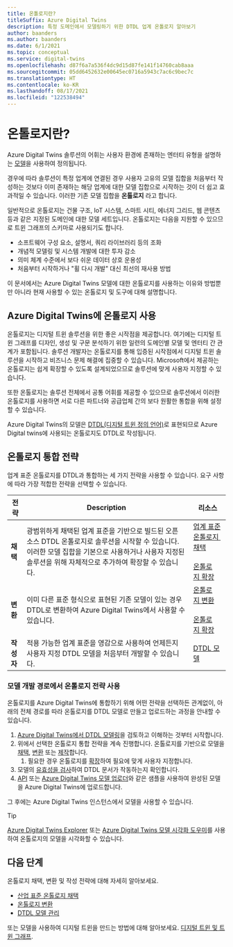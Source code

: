 ```yaml
---
title: 온톨로지란?
titleSuffix: Azure Digital Twins
description: 특정 도메인에서 모델링하기 위한 DTDL 업계 온톨로지 알아보기
author: baanders
ms.author: baanders
ms.date: 6/1/2021
ms.topic: conceptual
ms.service: digital-twins
ms.openlocfilehash: d87f6a7a536f4dc9d15d87fe141f14760cab8aaa
ms.sourcegitcommit: 05dd6452632e00645ec0716a5943c7ac6c9bec7c
ms.translationtype: HT
ms.contentlocale: ko-KR
ms.lasthandoff: 08/17/2021
ms.locfileid: "122538494"
---
```

# <a name="what-is-an-ontology"></a>온톨로지란? 

Azure Digital Twins 솔루션의 어휘는 사용자 환경에 존재하는 엔터티 유형을 설명하는 [모델](concepts-models.md)을 사용하여 정의됩니다.

경우에 따라 솔루션이 특정 업계에 연결된 경우 사용자 고유의 모델 집합을 처음부터 작성하는 것보다 이미 존재하는 해당 업계에 대한 모델 집합으로 시작하는 것이 더 쉽고 효과적일 수 있습니다. 이러한 기존 모델 집합을 **온톨로지** 라고 합니다. 

일반적으로 온톨로지는 건물 구조, IoT 시스템, 스마트 시티, 에너지 그리드, 웹 콘텐츠 등과 같은 지정된 도메인에 대한 모델 세트입니다. 온톨로지는 다음을 지원할 수 있으므로 트윈 그래프의 스키마로 사용되기도 합니다.
* 소프트웨어 구성 요소, 설명서, 쿼리 라이브러리 등의 조화
* 개념적 모델링 및 시스템 개발에 대한 투자 감소
* 의미 체계 수준에서 보다 쉬운 데이터 상호 운용성
* 처음부터 시작하거나 "휠 다시 개발" 대신 최선의 재사용 방법

이 문서에서는 Azure Digital Twins 모델에 대한 온톨로지를 사용하는 이유와 방법뿐만 아니라 현재 사용할 수 있는 온톨로지 및 도구에 대해 설명합니다.

## <a name="using-ontologies-for-azure-digital-twins"></a>Azure Digital Twins에 온톨로지 사용

온톨로지는 디지털 트윈 솔루션을 위한 좋은 시작점을 제공합니다. 여기에는 디지털 트윈 그래프를 디자인, 생성 및 구문 분석하기 위한 일련의 도메인별 모델 및 엔터티 간 관계가 포함됩니다. 솔루션 개발자는 온톨로지를 통해 입증된 시작점에서 디지털 트윈 솔루션을 시작하고 비즈니스 문제 해결에 집중할 수 있습니다. Microsoft에서 제공하는 온톨로지는 쉽게 확장할 수 있도록 설계되었으므로 솔루션에 맞게 사용자 지정할 수 있습니다. 

또한 온톨로지는 솔루션 전체에서 공통 어휘를 제공할 수 있으므로 솔루션에서 이러한 온톨로지를 사용하면 서로 다른 파트너와 공급업체 간의 보다 원활한 통합을 위해 설정할 수 있습니다.

Azure Digital Twins의 모델은 [DTDL(디지털 트윈 정의 언어)](https://github.com/Azure/opendigitaltwins-dtdl/blob/master/DTDL/v2/dtdlv2.md)로 표현되므로 Azure Digital twins에 사용되는 온톨로지도 DTDL로 작성됩니다. 

## <a name="strategies-for-integrating-ontologies"></a>온톨로지 통합 전략

업계 표준 온톨로지를 DTDL과 통합하는 세 가지 전략을 사용할 수 있습니다. 요구 사항에 따라 가장 적합한 전략을 선택할 수 있습니다.

| 전략 | Description | 리소스 |
| --- | --- | --- |
| **채택** | 광범위하게 채택된 업계 표준을 기반으로 빌드된 오픈 소스 DTDL 온톨로지로 솔루션을 시작할 수 있습니다. 이러한 모델 집합을 기본으로 사용하거나 사용자 지정된 솔루션을 위해 자체적으로 추가하여 확장할 수 있습니다. | [업계&nbsp;표준 온톨로지&nbsp; 채택](concepts-ontologies-adopt.md)<br><br>[온톨로지&nbsp;확장](concepts-ontologies-extend.md) |
| **변환** | 이미 다른 표준 형식으로 표현된 기존 모델이 있는 경우 DTDL로 변환하여 Azure Digital Twins에서 사용할 수 있습니다. | [온톨로지&nbsp;변환](concepts-ontologies-convert.md)<br><br>[온톨로지&nbsp;확장](concepts-ontologies-extend.md) |
| **작성자** | 적용 가능한 업계 표준을 영감으로 사용하여 언제든지 사용자 지정 DTDL 모델을 처음부터 개발할 수 있습니다. | [DTDL 모델](concepts-models.md) |

### <a name="using-ontology-strategies-in-a-model-development-path"></a>모델 개발 경로에서 온톨로지 전략 사용

온톨로지를 Azure Digital Twins에 통합하기 위해 어떤 전략을 선택하든 관계없이, 아래의 전체 경로를 따라 온톨로지를 DTDL 모델로 만들고 업로드하는 과정을 안내할 수 있습니다.

1. [Azure Digital Twins에서 DTDL 모델링](concepts-models.md)을 검토하고 이해하는 것부터 시작합니다.
1. 위에서 선택한 온톨로지 통합 전략을 계속 진행합니다. 온톨로지를 기반으로 모델을 [채택](concepts-ontologies-adopt.md), [변환](concepts-ontologies-convert.md) 또는 [제작](concepts-models.md)합니다.
    1. 필요한 경우 온톨로지를 [확장](concepts-ontologies-extend.md)하여 필요에 맞게 사용자 지정합니다.
1. 모델의 [유효성을 검사](how-to-parse-models.md)하여 DTDL 문서가 작동하는지 확인합니다.
1. [API](how-to-manage-model.md#upload-models) 또는 [Azure Digital Twins 모델 업로더](https://github.com/Azure/opendigitaltwins-tools/tree/master/ADTTools#uploadmodels)와 같은 샘플을 사용하여 완성된 모델을 Azure Digital Twins에 업로드합니다.

그 후에는 Azure Digital Twins 인스턴스에서 모델을 사용할 수 있습니다. 

>[!TIP]
> [Azure Digital Twins Explorer](concepts-azure-digital-twins-explorer.md) 또는 [Azure Digital Twins 모델 시각화 도우미](https://github.com/Azure/opendigitaltwins-building-tools/tree/master/AdtModelVisualizer)를 사용하여 온톨로지의 모델을 시각화할 수 있습니다.

## <a name="next-steps"></a>다음 단계

온톨로지 채택, 변환 및 작성 전략에 대해 자세히 알아보세요.
* [산업 표준 온톨로지 채택](concepts-ontologies-adopt.md)
* [온톨로지 변환](concepts-ontologies-convert.md)
* [DTDL 모델 관리](how-to-manage-model.md)

또는 모델을 사용하여 디지털 트윈을 만드는 방법에 대해 알아보세요. [디지털 트윈 및 트윈 그래프](concepts-twins-graph.md).